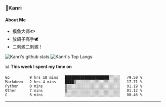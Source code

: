 ### 🌱Kanri
#### About Me
- 摸鱼大师🐟
- 放鸽子高手🕊
- 二刺螈二刺螈！

![Kanri's github stats](https://github-readme-stats.vercel.app/api?username=Yiwen-Chan&show_icons=true&theme=vue&line_height=20)
![Kanri's Top Langs](https://github-readme-stats.vercel.app/api/top-langs/?username=Yiwen-Chan&layout=compact&theme=vue&card_width=270)

📊 **This week I spent my time on**
<!--START_SECTION:waka-->
```text
Go         9 hrs 18 mins   ████████████████████░░░░░   79.50 % 
Markdown   2 hrs 4 mins    ████▒░░░░░░░░░░░░░░░░░░░░   17.71 % 
Python     8 mins          ▒░░░░░░░░░░░░░░░░░░░░░░░░   01.19 % 
Other      7 mins          ▒░░░░░░░░░░░░░░░░░░░░░░░░   01.12 % 
C          3 mins          ░░░░░░░░░░░░░░░░░░░░░░░░░   00.46 % 
```
<!--END_SECTION:waka-->

***

